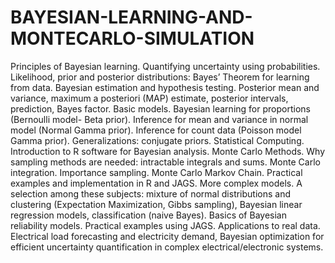 # BAYESIAN-LEARNING-AND-MONTECARLO-SIMULATION

Principles of Bayesian learning. Quantifying uncertainty using probabilities. Likelihood, prior and posterior distributions: Bayes’ Theorem for learning from data. Bayesian estimation and hypothesis testing. Posterior mean and variance, maximum a posteriori (MAP) estimate, posterior intervals, prediction, Bayes factor.
Basic models. Bayesian learning for proportions (Bernoulli model- Beta prior). Inference for mean and variance in normal model (Normal Gamma prior). Inference for count data (Poisson model Gamma prior). Generalizations: conjugate priors. Statistical Computing. Introduction to R software for Bayesian analysis. Monte Carlo Methods. Why sampling methods are needed: intractable integrals and sums. Monte Carlo integration. Importance sampling. Monte Carlo Markov Chain. Practical examples and implementation in R and JAGS. More complex models. A selection among these subjects: mixture of normal distributions and clustering (Expectation Maximization, Gibbs sampling), Bayesian linear regression models, classification (naive Bayes). Basics of Bayesian reliability models. Practical examples using JAGS. Applications to real data. Electrical load forecasting and electricity demand, Bayesian optimization for efficient uncertainty quantification in complex electrical/electronic systems.
 
